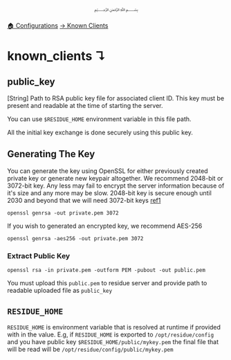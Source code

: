 <p align=center>
   ﷽
</p>

[🏠 Configurations](/docs/CONFIGURATION.md)
[→ Known Clients](/docs/configurations/known_clients/#known_clients)

# known_clients ↴
## public_key
[String] Path to RSA public key file for associated client ID. This key must be present and readable at the time of starting the server.

You can use `$RESIDUE_HOME` environment variable in this file path.

All the initial key exchange is done securely using this public key.

## Generating The Key
You can generate the key using OpenSSL for either previously created private key or generate new keypair altogether. We recommend 2048-bit or 3072-bit key. Any less may fail to encrypt the server information because of it's size and any more may be slow. 2048-bit key is secure enough until 2030 and beyond that we will need 3072-bit keys [ref1](https://csrc.nist.gov/publications/detail/sp/800-57-part-1/rev-4/final)

```
openssl genrsa -out private.pem 3072
```

If you wish to generated an encrypted key, we recommend AES-256

```
openssl genrsa -aes256 -out private.pem 3072
```

### Extract Public Key
```
openssl rsa -in private.pem -outform PEM -pubout -out public.pem
```

You must upload this `public.pem` to residue server and provide path to readable uploaded file as `public_key`

## `RESIDUE_HOME`
`RESIDUE_HOME` is environment variable that is resolved at runtime if provided with in the value. E.g, if `RESIDUE_HOME` is exported to `/opt/residue/config` and you have public key `$RESIDUE_HOME/public/mykey.pem` the final file that will be read will be `/opt/residue/config/public/mykey.pem`
